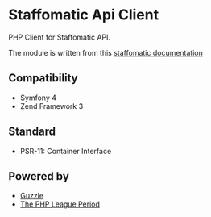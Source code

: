 # Staffomatic Api Client
PHP Client for Staffomatic API.

The module is written from this [staffomatic documentation](https://github.com/staffomatic/staffomatic-api-documentation/)


## Compatibility
- Symfony 4
- Zend Framework 3


## Standard
- PSR-11: Container Interface

## Powered by
- [Guzzle](https://github.com/guzzle/guzzle)
- [The PHP League Period](https://github.com/thephpleague/period)
